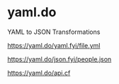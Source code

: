 # yaml.do
YAML to JSON Transformations

<https://yaml.do/yaml.fyi/file.yml>

<https://yaml.do/json.fyi/people.json>

<https://yaml.do/api.cf>
